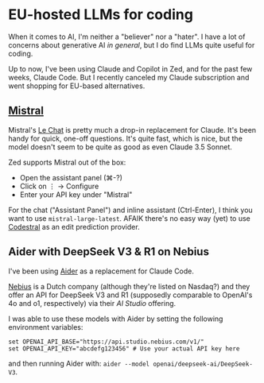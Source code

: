 # EU-hosted LLMs for coding

When it comes to AI, I'm neither a "believer" nor a "hater". I have a lot of concerns about generative AI _in general_, but I do find LLMs quite useful for coding.

Up to now, I've been using Claude and Copilot in Zed, and for the past few weeks, Claude Code. But I recently canceled my Claude subscription and went shopping for EU-based alternatives.

## [Mistral](https://mistral.ai/)

Mistral's [Le Chat](https://mistral.ai/products/le-chat) is pretty much a drop-in replacement for Claude. It's been handy for quick, one-off questions. It's quite fast, which is nice, but the model doesn't seem to be quite as good as even Claude 3.5 Sonnet.

Zed supports Mistral out of the box:

- Open the assistant panel (⌘-?)
- Click on ⋮ -> Configure
- Enter your API key under "Mistral"

For the chat ("Assistant Panel") and inline assistant (Ctrl-Enter), I think you want to use `mistral-large-latest`. AFAIK there's no easy way (yet) to use [Codestral](https://mistral.ai/news/codestral-2501) as an edit prediction provider.

## Aider with DeepSeek V3 & R1 on Nebius

I've been using [Aider](https://aider.chat/) as a replacement for Claude Code.

[Nebius](https://nebius.com/) is a Dutch company (although they're listed on Nasdaq?) and they offer an API for DeepSeek V3 and R1 (supposedly comparable to OpenAI's 4o and o1, respectively) via their _AI Studio_ offering.

I was able to use these models with Aider by setting the following environment variables:

```
set OPENAI_API_BASE="https://api.studio.nebius.com/v1/"
set OPENAI_API_KEY="abcdefg123456" # Use your actual API key here
```

and then running Aider with: `aider --model openai/deepseek-ai/DeepSeek-V3`.
